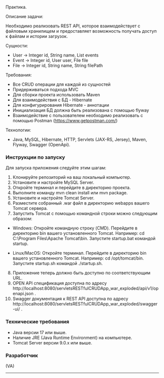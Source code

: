 Практика.

Описание задачи:

Необходимо реализовать REST API, которое взаимодействует с файловым хранилищем и предоставляет возможность получать доступ к файлам и истории загрузок.

Сущности:
- User -> Integer id, String name, List<Event> events
- Event -> Integer id, User user, File file
- File -> Integer id, String name, String filePath

Требования:
- Все CRUD операции для каждой из сущностей
- Придерживаться подхода MVC
- Для сборки проекта использовать Maven
- Для взаимодействия с БД - Hibernate
- Для конфигурирования Hibernate - аннотации
- Инициализация БД должна быть реализована с помощью flyway
- Взаимодействие с пользователем необходимо реализовать с помощью Postman (https://www.getpostman.com/)

Технологии: 
- Java, MySQL, Hibernate, HTTP, Servlets (JAX-RS, Jersey), Maven, Flyway, Swagger (OpenApi).

### Инструкции по запуску
Для запуска приложения следуйте этим шагам:

1. Клонируйте репозиторий на ваш локальный компьютер.
2. Установите и настройте MySQL Server.
3. Откройте терминал и перейдите в директорию проекта.
4. Выполните команду mvn clean install или mvn package.
5. Установите и настройте Tomcat Server.
6. Разместите собранный .war файл в директорию webapps вашего Tomcat сервера.
7. Запустить Tomcat с помощью командной строки можно следующим образом:
- Windows:
   Откройте командную строку (CMD).
   Перейдите в директорию bin вашего установленного Tomcat. Например: cd C:\Program Files\Apache Tomcat\bin.
   Запустите startup.bat командой startup.

- Linux/MacOS:
   Откройте терминал.
   Перейдите в директорию bin вашего установленного Tomcat. Например: cd /opt/tomcat/bin.
   Запустите startup.sh командой ./startup.sh.
8. Приложение теперь должно быть доступно по соответствующим URL.
9. OPEN API спецификация доступна по адресу http://localhost:8080/servletsRESTfulCRUDApp_war_exploded/api/v1/openapi.json .
10. Swagger документация к REST API доступна по адресу http://localhost:8080/servletsRESTfulCRUDApp_war_exploded/swagger-ui/ .


### Технические требования
- Java версии 17 или выше.
- Наличие JRE (Java Runtime Environment) на компьютере.
- Tomcat Server версии 9.0.x или выше.

### Разработчик
(VA)

---
